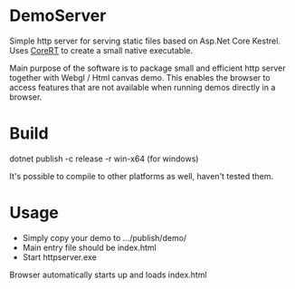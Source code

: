 # DemoServer
Simple http server for serving static files based on Asp.Net Core Kestrel. Uses [CoreRT](https://github.com/dotnet/corert) to create a small native executable.

Main purpose of the software is to package small and efficient http server together with Webgl / Html canvas demo. This enables the browser to access features that are not available when running demos directly in a browser.

# Build
dotnet publish -c release -r win-x64 (for windows)

It's possible to compile to other platforms as well, haven't tested them.

# Usage
* Simply copy your demo to .../publish/demo/
* Main entry file should be index.html
* Start httpserver.exe 

Browser automatically starts up and loads index.html